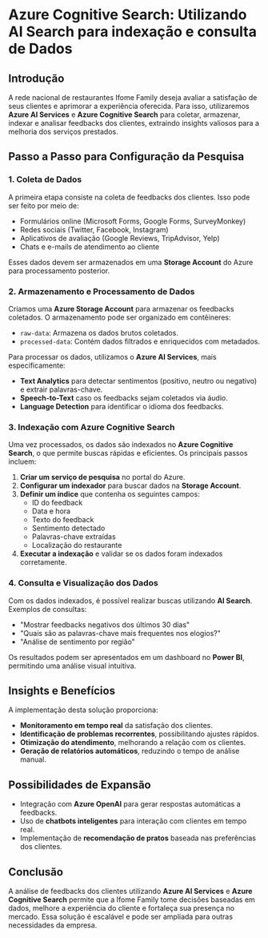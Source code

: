 # Azure Cognitive Search: Utilizando AI Search para indexação e consulta de Dados

## Introdução
A rede nacional de restaurantes Ifome Family deseja avaliar a satisfação de seus clientes e aprimorar a experiência oferecida. Para isso, utilizaremos **Azure AI Services** e **Azure Cognitive Search** para coletar, armazenar, indexar e analisar feedbacks dos clientes, extraindo insights valiosos para a melhoria dos serviços prestados.

## Passo a Passo para Configuração da Pesquisa

### 1. Coleta de Dados
A primeira etapa consiste na coleta de feedbacks dos clientes. Isso pode ser feito por meio de:
- Formulários online (Microsoft Forms, Google Forms, SurveyMonkey)
- Redes sociais (Twitter, Facebook, Instagram)
- Aplicativos de avaliação (Google Reviews, TripAdvisor, Yelp)
- Chats e e-mails de atendimento ao cliente

Esses dados devem ser armazenados em uma **Storage Account** do Azure para processamento posterior.

### 2. Armazenamento e Processamento de Dados
Criamos uma **Azure Storage Account** para armazenar os feedbacks coletados. O armazenamento pode ser organizado em contêineres:
- `raw-data`: Armazena os dados brutos coletados.
- `processed-data`: Contém dados filtrados e enriquecidos com metadados.

Para processar os dados, utilizamos o **Azure AI Services**, mais especificamente:
- **Text Analytics** para detectar sentimentos (positivo, neutro ou negativo) e extrair palavras-chave.
- **Speech-to-Text** caso os feedbacks sejam coletados via áudio.
- **Language Detection** para identificar o idioma dos feedbacks.

### 3. Indexação com Azure Cognitive Search
Uma vez processados, os dados são indexados no **Azure Cognitive Search**, o que permite buscas rápidas e eficientes. Os principais passos incluem:
1. **Criar um serviço de pesquisa** no portal do Azure.
2. **Configurar um indexador** para buscar dados na **Storage Account**.
3. **Definir um índice** que contenha os seguintes campos:
   - ID do feedback
   - Data e hora
   - Texto do feedback
   - Sentimento detectado
   - Palavras-chave extraídas
   - Localização do restaurante
4. **Executar a indexação** e validar se os dados foram indexados corretamente.

### 4. Consulta e Visualização dos Dados
Com os dados indexados, é possível realizar buscas utilizando **AI Search**. Exemplos de consultas:
- "Mostrar feedbacks negativos dos últimos 30 dias"
- "Quais são as palavras-chave mais frequentes nos elogios?"
- "Análise de sentimento por região"

Os resultados podem ser apresentados em um dashboard no **Power BI**, permitindo uma análise visual intuitiva.

## Insights e Benefícios
A implementação desta solução proporciona:
- **Monitoramento em tempo real** da satisfação dos clientes.
- **Identificação de problemas recorrentes**, possibilitando ajustes rápidos.
- **Otimização do atendimento**, melhorando a relação com os clientes.
- **Geração de relatórios automáticos**, reduzindo o tempo de análise manual.

## Possibilidades de Expansão
- Integração com **Azure OpenAI** para gerar respostas automáticas a feedbacks.
- Uso de **chatbots inteligentes** para interação com clientes em tempo real.
- Implementação de **recomendação de pratos** baseada nas preferências dos clientes.

## Conclusão
A análise de feedbacks dos clientes utilizando **Azure AI Services** e **Azure Cognitive Search** permite que a Ifome Family tome decisões baseadas em dados, melhore a experiência do cliente e fortaleça sua presença no mercado. Essa solução é escalável e pode ser ampliada para outras necessidades da empresa.

